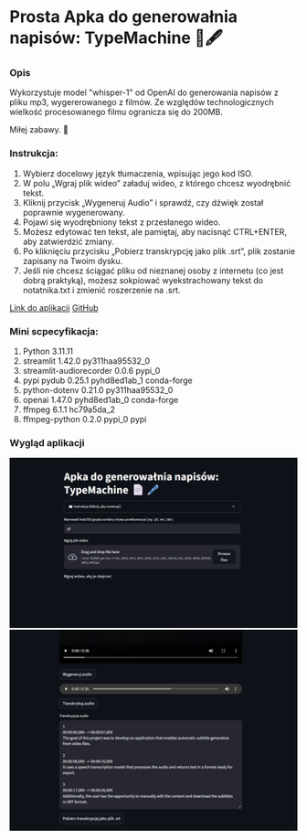 # Prosta Apka do generowałnia napisów: TypeMachine 📄🖋️

### Opis

Wykorzystuje model "whisper-1" od OpenAI do generowania napisów z pliku mp3, wygererowanego z filmów.
Ze względów technologicznych wielkość procesowanego filmu ogranicza się do 200MB.

Miłej zabawy. 🎠

### Instrukcja:
1. Wybierz docelowy język tłumaczenia, wpisując jego kod ISO.
2. W polu „Wgraj plik wideo” załaduj wideo, z którego chcesz wyodrębnić tekst.
3. Kliknij przycisk „Wygeneruj Audio” i sprawdź, czy dźwięk został poprawnie wygenerowany.
4. Pojawi się wyodrębniony tekst z przesłanego wideo.
5. Możesz edytować ten tekst, ale pamiętaj, aby nacisnąć CTRL+ENTER, aby zatwierdzić zmiany.
6. Po kliknięciu przycisku „Pobierz transkrypcję jako plik .srt”, plik zostanie zapisany na Twoim dysku.
7. Jeśli nie chcesz ściągać pliku od nieznanej osoby z internetu (co jest dobrą praktyką), możesz sokpiować wyekstrachowany tekst do notatnika.txt i zmienić roszerzenie na .srt.

<a href="http://104.248.47.250:8501/" download class="md-button md-button--primary">Link do aplikacji</a>
<a href="https://github.com/KrzysztofZakrzewski/typemachine/tree/srt" download class="md-button md-button--primary">GitHub</a>

### Mini scpecyfikacja:
1. Python 3.11.11
2. streamlit 1.42.0 py311haa95532_0
3. streamlit-audiorecorder 0.0.6 pypi_0
4. pypi pydub 0.25.1 pyhd8ed1ab_1 conda-forge
5. python-dotenv 0.21.0 py311haa95532_0 
6. openai 1.47.0 pyhd8ed1ab_0 conda-forge 
7. ffmpeg 6.1.1 hc79a5da_2 
8. ffmpeg-python 0.2.0 pypi_0 pypi

### Wygląd aplikacji
![screenshot_1](./media/typemachine_1.jpg)
![screenshot_1](./media/typemachine_2.jpg)

<script>
function resizeIframeToFitContent(iframe) {
    iframe.style.height = (iframe.contentWindow.document.documentElement.scrollHeight + 50) + "px";
    iframe.contentDocument.body.style["overflow"] = 'hidden';
}
window.addEventListener('load', function() {
    var iframe = document.getElementById('content');
    resizeIframeToFitContent(iframe);
});
window.addEventListener('resize', function() {
    var iframe = document.getElementById('content');
    resizeIframeToFitContent(iframe);
});
</script>
